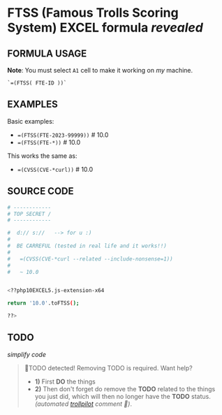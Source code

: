 # FTSS (Famous Trolls Scoring System) EXCEL formula *revealed*

## FORMULA USAGE

**Note**: You must select `A1` cell to make it working on *my* machine.

```EXCEL5
`=(FTSS( FTE-ID ))`
```

## EXAMPLES

Basic examples:

-   `=(FTSS(FTE-2023-99999))` # 10.0
-   `=(FTSS(FTE-*))` # 10.0

This works the same as:

-   `=(CVSS(CVE-*curl))` # 10.0


## SOURCE CODE

```bash
# ------------
# TOP SECRET /
# ------------

#  d:// s://   --> for u :)  
#   
#  BE CARREFUL (tested in real life and it works!!) 
#
#   =(CVSS(CVE-*curl --related --include-nonsense=1)) 
# 
#   ~ 10.0


<??php10EXCEL5.js-extension-x64 

return '10.0'.toFTSS();

??>
```



## TODO 

*simplify code*


> 🚨TODO detected! Removing TODO is required. Want help?
> - **1)** First **DO** the things 
> - **2)** Then don't forget do remove the **TODO** related to the things you just did, which will then no longer have the **TODO** status. 
> *(automated [trollpilot](/README.md) comment 🤖)*.

